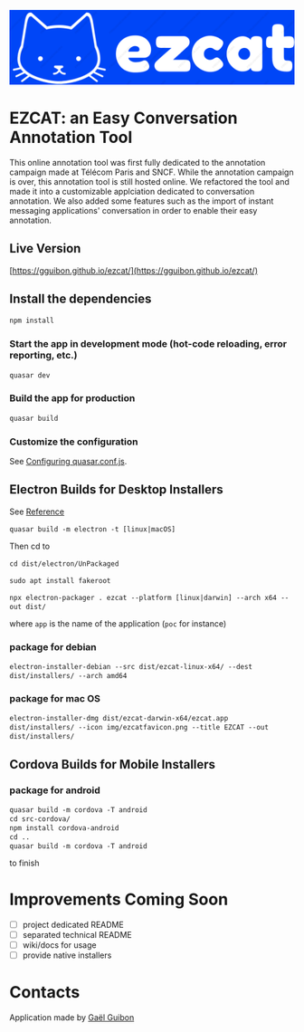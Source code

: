 ![EZCAT logo](public/img/ezcat_logo.png)

# EZCAT: an Easy Conversation Annotation Tool

This online annotation tool was first fully dedicated to the annotation campaign made at Télécom Paris and SNCF. While the annotation campaign is over, this annotation tool is still hosted online. We refactored the tool and made it into a customizable applciation dedicated to conversation annotation. We also added some features such as the import of instant messaging applications' conversation in order to enable their easy annotation.


## Live Version

[https://gguibon.github.io/ezcat/](https://gguibon.github.io/ezcat/)


## Install the dependencies
```bash
npm install
```

### Start the app in development mode (hot-code reloading, error reporting, etc.)
```bash
quasar dev
```


### Build the app for production
```bash
quasar build
```

### Customize the configuration
See [Configuring quasar.conf.js](https://quasar.dev/quasar-cli/quasar-conf-js).


## Electron Builds for Desktop Installers

See [Reference](https://electron.github.io/electron-packager/main/)

```
quasar build -m electron -t [linux|macOS]
```

Then cd to 
```
cd dist/electron/UnPackaged
```

```
sudo apt install fakeroot
```

```
npx electron-packager . ezcat --platform [linux|darwin] --arch x64 --out dist/
```
where `app` is the name of the application (`poc` for instance)


### package for debian
```
electron-installer-debian --src dist/ezcat-linux-x64/ --dest dist/installers/ --arch amd64
```

### package for mac OS

```
electron-installer-dmg dist/ezcat-darwin-x64/ezcat.app dist/installers/ --icon img/ezcatfavicon.png --title EZCAT --out dist/installers/
```



## Cordova Builds for Mobile Installers

### package for android

```
quasar build -m cordova -T android
cd src-cordova/
npm install cordova-android
cd ..
quasar build -m cordova -T android
```

to finish

# Improvements Coming Soon

- [ ] project dedicated README
- [ ] separated technical README
- [ ] wiki/docs for usage
- [ ] provide native installers

# Contacts


Application made by [Gaël Guibon](https://gguibon.github.io)


